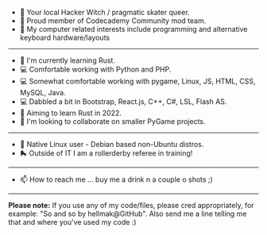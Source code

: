 - 🔮 Your local Hacker Witch / pragmatic skater queer.
- 📎 Proud member of Codecademy Community mod team.
- 👀 My computer related interests include programming and alternative keyboard hardware/layouts

--------

- 🌱 I'm currently learning Rust.
- 💻 Comfortable working with Python and PHP.  
- 💻 Somewhat comfortable working with pygame, Linux, JS, HTML, CSS, MySQL, Java.
- 💻 Dabbled a bit in Bootstrap, React.js, C++, C#, LSL, Flash AS.
- 🌱 Aiming to learn Rust in 2022.
- 💞️ I'm looking to collaborate on smaller PyGame projects.

--------

- 🐧 Native Linux user - Debian based non-Ubuntu distros.
- 🛼 Outside of IT I am a rollerderby referee in training!

--------

- 📫 How to reach me ... buy me a drink n a couple o shots ;)

--------

**Please note:** If you use any of my code/files, please cred appropriately, for example: "So and so by hellmak@GitHub". Also send me a line telling me that and where you've used my code :) 

<!---
hellmak/hellmak is a ✨ special ✨ repository because its 'README.md' (this file) appears on your GitHub profile.
You can click the Preview link to take a look at your changes.
--->
